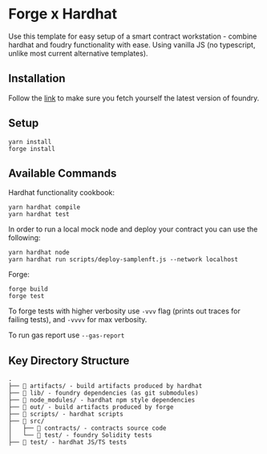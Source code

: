 # Forge x Hardhat

Use this template for easy setup of a smart contract workstation - combine hardhat and foudry functionality with ease. Using vanilla JS (no typescript, unlike most current alternative templates). 

## Installation 

Follow the [link](https://book.getfoundry.sh/getting-started/installation.html) to make sure you fetch yourself the latest version of foundry. 

## Setup 

```shell
yarn install
forge install
```

## Available Commands 

Hardhat functionality cookbook:

```shell
yarn hardhat compile
yarn hardhat test
```

In order to run a local mock node and deploy your contract you can use the following: 

```shell
yarn hardhat node 
yarn hardhat run scripts/deploy-samplenft.js --network localhost
```

Forge:

```
forge build
forge test
```

To forge tests with higher verbosity use `-vvv` flag (prints out traces for failing tests), and `-vvvv` for max verbosity.

To run gas report use `--gas-report`

## Key Directory Structure 

```
.
├── 📂 artifacts/ - build artifacts produced by hardhat
├── 📂 lib/ - foundry dependencies (as git submodules)
├── 📂 node_modules/ - hardhat npm style dependencies 
├── 📂 out/ - build artifacts produced by forge
├── 📂 scripts/ - hardhat scripts
├── 📂 src/
│   ├── 📂 contracts/ - contracts source code
│   └── 📂 test/ - foundry Solidity tests
├── 📂 test/ - hardhat JS/TS tests
```
